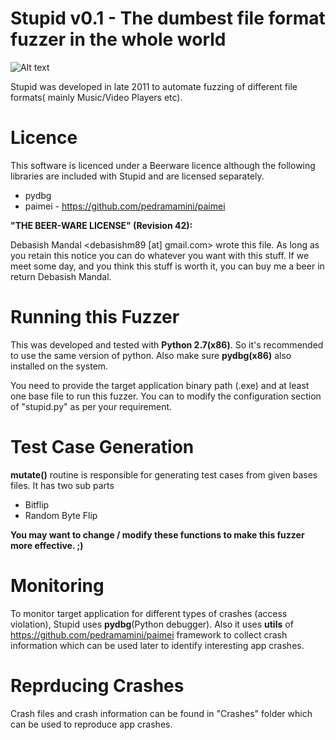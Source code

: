 Stupid v0.1 - The dumbest file format fuzzer in the whole world
===============================================================

![Alt text](http://1.bp.blogspot.com/-pP0pSl5dTp4/U7fY1275h2I/AAAAAAAAA3Q/pi00kVZCR0I/s1600/1.png)


Stupid was developed in late 2011 to automate fuzzing of different file formats( mainly Music/Video Players etc).

Licence
=======
This software is licenced under a Beerware licence although the following libraries are included with Stupid and are licensed separately.

- pydbg
- paimei - https://github.com/pedramamini/paimei


**"THE BEER-WARE LICENSE" (Revision 42):**

Debasish Mandal <debasishm89 [at] gmail.com> wrote this file. As long as you retain this notice you can do whatever you want with this stuff. If we meet some day, and you think this stuff is worth it, you can buy me a beer in return Debasish Mandal.


Running this Fuzzer
===================
This was developed and tested with **Python 2.7(x86)**. So it's recommended to use the same version of python. Also make sure **pydbg(x86)** also installed on the system. 

You need to provide the target application binary path (.exe) and at least one base file to run this fuzzer. You can to modify the configuration section of "stupid.py" as per your requirement.

Test Case Generation
====================
**mutate()** routine is responsible for generating test cases from given bases files. It has two sub parts

- Bitflip 
- Random Byte Flip

**You may want to change / modify these functions to make this fuzzer more effective. ;)**

Monitoring
==========
To monitor target application for different types of crashes (access violation), Stupid uses **pydbg**(Python debugger). Also it uses **utils** of https://github.com/pedramamini/paimei framework to collect crash information which can be used later to identify interesting app crashes.

Reprducing Crashes
==================

Crash files and crash information can be found in "Crashes" folder which can be used to reproduce app crashes.
